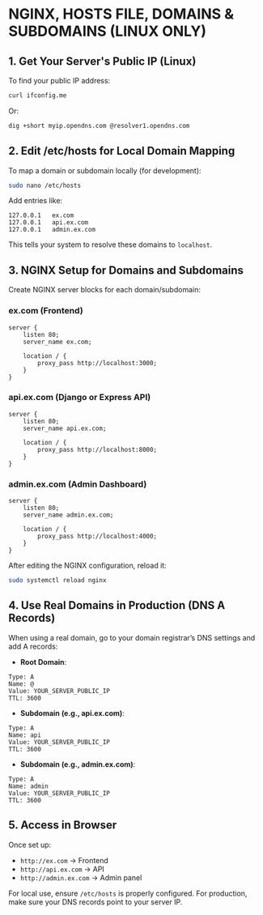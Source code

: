 
# NGINX, HOSTS FILE, DOMAINS & SUBDOMAINS (LINUX ONLY)

## 1. Get Your Server's Public IP (Linux)

To find your public IP address:

```bash
curl ifconfig.me
```

Or:

```bash
dig +short myip.opendns.com @resolver1.opendns.com
```

## 2. Edit /etc/hosts for Local Domain Mapping

To map a domain or subdomain locally (for development):

```bash
sudo nano /etc/hosts
```

Add entries like:

```
127.0.0.1   ex.com
127.0.0.1   api.ex.com
127.0.0.1   admin.ex.com
```

This tells your system to resolve these domains to `localhost`.

## 3. NGINX Setup for Domains and Subdomains

Create NGINX server blocks for each domain/subdomain:

### ex.com (Frontend)

```nginx
server {
    listen 80;
    server_name ex.com;

    location / {
        proxy_pass http://localhost:3000;
    }
}
```

### api.ex.com (Django or Express API)

```nginx
server {
    listen 80;
    server_name api.ex.com;

    location / {
        proxy_pass http://localhost:8000;
    }
}
```

### admin.ex.com (Admin Dashboard)

```nginx
server {
    listen 80;
    server_name admin.ex.com;

    location / {
        proxy_pass http://localhost:4000;
    }
}
```

After editing the NGINX configuration, reload it:

```bash
sudo systemctl reload nginx
```

## 4. Use Real Domains in Production (DNS A Records)

When using a real domain, go to your domain registrar’s DNS settings and add A records:

- **Root Domain**:

```
Type: A
Name: @
Value: YOUR_SERVER_PUBLIC_IP
TTL: 3600
```

- **Subdomain (e.g., api.ex.com)**:

```
Type: A
Name: api
Value: YOUR_SERVER_PUBLIC_IP
TTL: 3600
```

- **Subdomain (e.g., admin.ex.com)**:

```
Type: A
Name: admin
Value: YOUR_SERVER_PUBLIC_IP
TTL: 3600
```

## 5. Access in Browser

Once set up:

- `http://ex.com` → Frontend
- `http://api.ex.com` → API
- `http://admin.ex.com` → Admin panel

For local use, ensure `/etc/hosts` is properly configured.
For production, make sure your DNS records point to your server IP.

